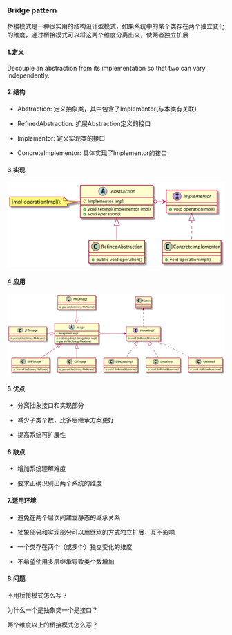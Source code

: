 ### Bridge pattern

桥接模式是一种很实用的结构设计型模式，如果系统中的某个类存在两个独立变化的维度，通过桥接模式可以将这两个维度分离出来，使两者独立扩展

#### 1.定义

Decouple an abstraction from its implementation so that two can vary independently.

#### 2.结构

* Abstraction: 定义抽象类，其中包含了Implementor(与本类有关联)

* RefinedAbstraction: 扩展Abstraction定义的接口

* Implementor: 定义实现类的接口

* ConcreteImplementor: 具体实现了Implementor的接口


#### 3.实现
![](https://raw.githubusercontent.com/nyannko/coder-notes/master/img/bridgestructure.png)
#### 4.应用
![](https://raw.githubusercontent.com/nyannko/coder-notes/master/img/imageviewer.png)

#### 5.优点
* 分离抽象接口和实现部分

* 减少子类个数，比多层继承方案更好

* 提高系统可扩展性

#### 6.缺点
* 增加系统理解难度

* 要求正确识别出两个系统的维度

#### 7.适用环境

* 避免在两个层次间建立静态的继承关系

* 抽象部分和实现部分可以用继承的方式独立扩展，互不影响

* 一个类存在两个（或多个）独立变化的维度

* 不希望使用多层继承导致类个数增加

#### 8.问题
不用桥接模式怎么写？

为什么一个是抽象类一个是接口？

两个维度以上的桥接模式怎么写？